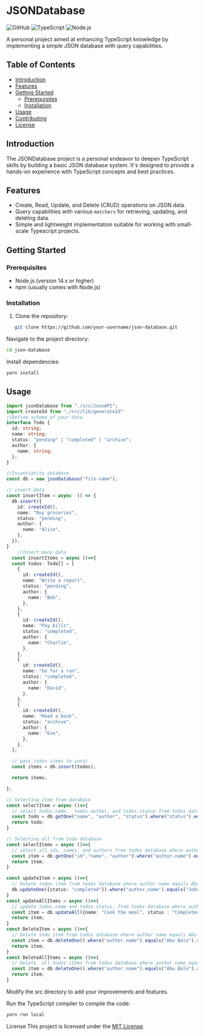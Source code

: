 # JSONDatabase

![GitHub](https://img.shields.io/github/license/abubalo/json-database)
![TypeScript](https://img.shields.io/badge/TypeScript-5.2.2-blue)
![Node.js](https://img.shields.io/badge/Node.js-14.x-green)

A personal project aimed at enhancing TypeScript knowledge by implementing a simple JSON database with query capabilities.

## Table of Contents

- [Introduction](#introduction)
- [Features](#features)
- [Getting Started](#getting-started)
  - [Prerequisites](#prerequisites)
  - [Installation](#installation)
- [Usage](#usage)
- [Contributing](#contributing)
- [License](#license)

## Introduction

The JSONDatabase project is a personal endeavor to deepen TypeScript skills by building a basic JSON database system. It's designed to provide a hands-on experience with TypeScript concepts and best practices.

## Features

- Create, Read, Update, and Delete (CRUD) operations on JSON data.
- Query capabilities with various `matchers` for retrieving, updating, and deleting data.
- Simple and lightweight implementation suitable for working with small-scale Typescript projects.

## Getting Started

### Prerequisites

- Node.js (version 14.x or higher)
- npm (usually comes with Node.js)

### Installation

1. Clone the repository:

```sh
   git clone https://github.com/your-username/json-database.git
```

Navigate to the project directory:

```sh
cd json-database
```

Install dependencies:

```sh
yarn install
```

## Usage

```ts filename="index.ts"
import jsonDatabase from "./src/JsonAPI";
import createId from "./src/lib/generateId"
//Define schema of your data
interface Todo {
  id: string;
  name: string;
  status: "pending" | "completed" | "archive";
  author: {
    name: string;
  };
}

//Insantiatite database
const db = new jsonDatabase("file-name");

// insert data
const insertItem = async  () => {
  db.insert({
    id: createId(),
    name: "Buy groceries",
    status: "pending",
    author: {
      name: "Alice",
    },
  });
}
    //Insert many data
  const insertItems = async ()=>{
  const todos: Todo[] = [
    {
      id: createId(),
      name: "Write a report",
      status: "pending",
      author: {
        name: "Bob",
      },
    },
    {
      id: createId(),
      name: "Pay bills",
      status: "completed",
      author: {
        name: "Charlie",
      },
    },
    {
      id: createId(),
      name: "Go for a run",
      status: "completed",
      author: {
        name: "David",
      },
    },
    {
      id: createId(),
      name: "Read a book",
      status: "archive",
      author: {
        name: "Eve",
      },
    },
  ];

  // pass todos items to const
  const items = db.insert(todos);

  return items;

};

// Selecting item from database
const selectItem = async ()=>{
  // select todos.name,  todos.author, and todos.status from todos database where status eqauls pending
  const todo = db.getOne("name", "author", "status").where("status").equals("pending").run();
  return todo;
}

// Selecting all from todo database
const selectItems = async ()=>{
  // select all ids, names, and authors from todos database where author name eqauls John Doe
  const item = db.getOne("id","name", "author").where("author.name").equals("John Doe").run();
  return item;
}

const updateItem = async ()=>{
  // Delete todos item from todos database where author name eqauls Abu Balo
  db.updateOne({status: "completed"}).where("author.name").equals("John Doe").run();
}
const updateAllItems = async ()=>{
  // update todos.name and todos.status, from todos database where author name eqauls Abu Balo
  const item = db.updateAll({name: "Cook the meal", status : "Completed"}).where("author.name").equals("Abu Balo").run();
  return item;
}
const DeleteItem = async ()=>{
  // Delete todo item from todos database where author name eqauls Abu Balo
  const item = db.deleteOne().where("author.name").equals("Abu Balo").run();
  return item;
}
const DeleteAllItems = async ()=>{
  // Delete  all todos items from todos database where author name eqauls Abu Balo
  const item = db.deleteOne().where("author.name").equals("Abu Balo").run();
  return item;
}
```

Modify the src directory to add your improvements and features.

Run the TypeScript compiler to compile the code:

```sh
yarn run local
```

License
This project is licensed under the [MIT License](/LICENSE).
